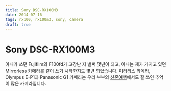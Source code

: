 ```yaml
---
title: Sony DSC-RX100M3
date: 2014-07-16
tags: rx100, rx100m3, sony, camera
draft: true
---
```


# Sony DSC-RX100M3

아내가 쓰던 Fujifilm의 F100fd가 고장난 지 벌써 몇년이 되고, 아내는 제가 가지고
있던 Mirrorless 카메라를 같이 쓰기 시작한지도 몇년 되었습니다. 미러리스 카메라,
Olympus E-P1과 Panasonic G1 카메라는 우리 부부의
[신혼여행](../../travel/new-zealand/index.md)에서도 잘 쓰인 추억이 많은
카메라입니다.

